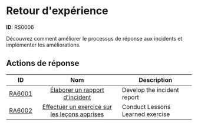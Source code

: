 # Retour d'expérience 

**ID**: RS0006

Découvrez comment améliorer le processus de réponse aux incidents et implémenter les améliorations.
## Actions de réponse

| ID    | Nom     | Description |
|:-----:|:--------:|-------------|
| [RA6001](../Response_Actions/RA_6001_develop_incident_report.md) | [Élaborer un rapport d'incident](../Response_Actions/RA_6001_develop_incident_report.md) | Develop the incident report |
| [RA6002](../Response_Actions/RA_6002_conduct_lessons_learned_exercise.md) | [Effectuer un exercice sur les leçons apprises](../Response_Actions/RA_6002_conduct_lessons_learned_exercise.md) | Conduct Lessons Learned exercise |